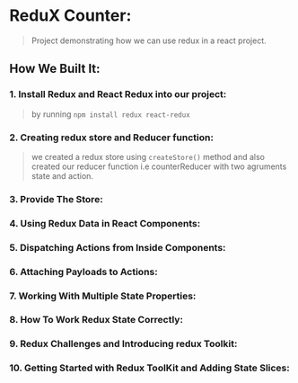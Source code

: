 # ReduX Counter:
> Project demonstrating how we can use redux in a react project.

## How We Built It:
### 1. Install Redux and React Redux into our project:
> by running ```npm install redux react-redux```

### 2. Creating redux store and Reducer function:
> we created a redux store using ```createStore()``` method and also created our reducer function i.e counterReducer with two agruments state and action.

### 3. Provide The Store:
> 

### 4. Using Redux Data in React Components:
> 

### 5. Dispatching Actions from Inside Components:
> 

### 6. Attaching Payloads to Actions:

### 7. Working With Multiple State Properties:
>

### 8. How To Work Redux State Correctly:
>

### 9. Redux Challenges and Introducing redux Toolkit:
>

### 10. Getting Started with Redux ToolKit and Adding State Slices:
> 
